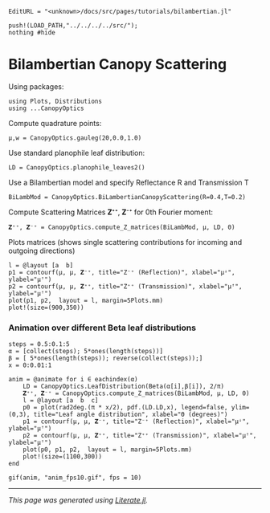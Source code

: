 ```@meta
EditURL = "<unknown>/docs/src/pages/tutorials/bilambertian.jl"
```

````@example bilambertian
push!(LOAD_PATH,"../../../../src/");
nothing #hide
````

# Bilambertian Canopy Scattering

Using packages:

````@example bilambertian
using Plots, Distributions
using ...CanopyOptics
````

Compute quadrature points:

````@example bilambertian
μ,w = CanopyOptics.gauleg(20,0.0,1.0)
````

Use standard planophile leaf distribution:

````@example bilambertian
LD = CanopyOptics.planophile_leaves2()
````

Use a Bilambertian model and specify Reflectance R and Transmission T

````@example bilambertian
BiLambMod = CanopyOptics.BiLambertianCanopyScattering(R=0.4,T=0.2)
````

Compute Scattering Matrices 𝐙⁺⁺, 𝐙⁻⁺ for 0th Fourier moment:

````@example bilambertian
𝐙⁺⁺, 𝐙⁻⁺ = CanopyOptics.compute_Z_matrices(BiLambMod, μ, LD, 0)
````

Plots matrices (shows single scattering contributions for incoming and outgoing directions)

````@example bilambertian
l = @layout [a  b]
p1 = contourf(μ, μ, 𝐙⁻⁺, title="Z⁻⁺ (Reflection)", xlabel="μꜜ", ylabel="μꜛ")
p2 = contourf(μ, μ, 𝐙⁺⁺, title="Z⁺⁺ (Transmission)", xlabel="μꜛ", ylabel="μꜛ")
plot(p1, p2,  layout = l, margin=5Plots.mm)
plot!(size=(900,350))
````

### Animation over different Beta leaf distributions

````@example bilambertian
steps = 0.5:0.1:5
α = [collect(steps); 5*ones(length(steps))]
β = [ 5*ones(length(steps)); reverse(collect(steps));]
x = 0:0.01:1

anim = @animate for i ∈ eachindex(α)
    LD = CanopyOptics.LeafDistribution(Beta(α[i],β[i]), 2/π)
    𝐙⁺⁺, 𝐙⁻⁺ = CanopyOptics.compute_Z_matrices(BiLambMod, μ, LD, 0)
    l = @layout [a  b  c]
    p0 = plot(rad2deg.(π * x/2), pdf.(LD.LD,x), legend=false, ylim=(0,3), title="Leaf angle distribution", xlabel="Θ (degrees)")
    p1 = contourf(μ, μ, 𝐙⁻⁺, title="Z⁻⁺ (Reflection)", xlabel="μꜜ", ylabel="μꜛ")
    p2 = contourf(μ, μ, 𝐙⁺⁺, title="Z⁺⁺ (Transmission)", xlabel="μꜛ", ylabel="μꜛ")
    plot(p0, p1, p2,  layout = l, margin=5Plots.mm)
    plot!(size=(1100,300))
end

gif(anim, "anim_fps10.gif", fps = 10)
````

---

*This page was generated using [Literate.jl](https://github.com/fredrikekre/Literate.jl).*


